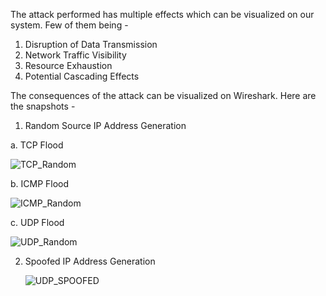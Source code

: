 The attack performed has multiple effects which can be visualized on our system. Few of them being - 
1. Disruption of Data Transmission
2. Network Traffic Visibility
3. Resource Exhaustion
4. Potential Cascading Effects

The consequences of the attack can be visualized on Wireshark. Here are the snapshots - 
1. Random Source IP Address Generation


  a. TCP Flood

  ![TCP_Random](https://github.com/AishwaryaKoushik/Cattle-Health-Monitoring-System---IoT-Security/assets/161193220/8ef56c16-7839-4bc8-bcf3-e3e290b165bb)


  b. ICMP Flood

  ![ICMP_Random](https://github.com/AishwaryaKoushik/Cattle-Health-Monitoring-System---IoT-Security/assets/161193220/d2b472b3-0a48-468c-a2f3-52a20133ed93)


  c. UDP Flood

  ![UDP_Random](https://github.com/AishwaryaKoushik/Cattle-Health-Monitoring-System---IoT-Security/assets/161193220/b0a3278a-524d-4b36-8a9e-564e3ebaac4b)


2. Spoofed IP Address Generation

   ![UDP_SPOOFED](https://github.com/AishwaryaKoushik/Cattle-Health-Monitoring-System---IoT-Security/assets/161193220/f1644572-7ee3-4cf9-9c39-15de70119dcc)



